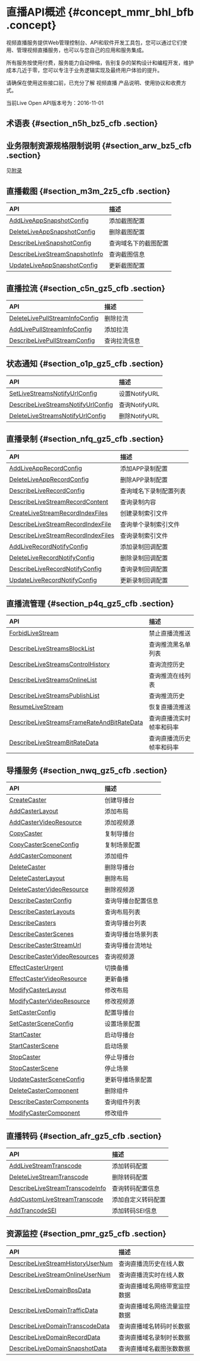 # 直播API概述 {#concept_mmr_bhl_bfb .concept}

视频直播服务提供Web管理控制台、API和软件开发工具包，您可以通过它们使用、管理视频直播服务，也可以与您自己的应用和服务集成。

所有服务按使用付费，服务能力自动伸缩，告别复杂的架构设计和编程开发，维护成本几近于零，您可以专注于业务逻辑实现及最终用户体验的提升。

请确保在使用这些接口前，已充分了解 视频直播 产品说明、使用协议和收费方式。

当前Live Open API版本号为：2016-11-01

## 术语表 {#section_n5h_bz5_cfb .section}

## 业务限制资源规格限制说明 {#section_arw_bz5_cfb .section}

见[附录](https://help.aliyun.com/document_detail/27232.html)

## 直播截图 {#section_m3m_2z5_cfb .section}

|API|描述|
|:--|:-|
|[AddLiveAppSnapshotConfig](https://help.aliyun.com/document_detail/48230.html)|添加截图配置|
|[DeleteLiveAppSnapshotConfig](https://help.aliyun.com/document_detail/48231.html)|删除截图配置|
|[DescribeLiveSnapshotConfig](https://help.aliyun.com/document_detail/44796.html)|查询域名下的截图配置|
|[DescribeLiveStreamSnapshotInfo](https://help.aliyun.com/document_detail/44797.html)|查询截图信息|
|[UpdateLiveAppSnapshotConfig](https://help.aliyun.com/document_detail/44798.html)|更新截图配置|

## 直播拉流 {#section_c5n_gz5_cfb .section}

|API|描述|
|:--|:-|
|[DeleteLivePullStreamInfoConfig](https://help.aliyun.com/document_detail/57735.html)|删除拉流|
|[AddLivePullStreamInfoConfig](https://help.aliyun.com/document_detail/57734.html)|添加拉流|
|[DescribeLivePullStreamConfig](https://help.aliyun.com/document_detail/57733.html)|查询拉流信息|

## 状态通知 {#section_o1p_gz5_cfb .section}

|API|描述|
|:--|:-|
|[SetLiveStreamsNotifyUrlConfig](https://help.aliyun.com/document_detail/35415.html)|设置NotifyURL|
|[DescribeLiveStreamsNotifyUrlConfig](https://help.aliyun.com/document_detail/51835.html)|查询NotifyURL|
|[DeleteLiveStreamsNotifyUrlConfig](https://help.aliyun.com/document_detail/51836.html)|删除NotifyURL|

## 直播录制 {#section_nfq_gz5_cfb .section}

|API|描述|
|:--|:-|
|[AddLiveAppRecordConfig](https://help.aliyun.com/document_detail/35416.html)|添加APP录制配置|
|[DeleteLiveAppRecordConfig](https://help.aliyun.com/document_detail/35418.html)|删除APP录制配置|
|[DescribeLiveRecordConfig](https://help.aliyun.com/document_detail/35420.html)|查询域名下录制配置列表|
|[DescribeLiveStreamRecordContent](https://help.aliyun.com/document_detail/35421.html)|查询录制内容|
|[CreateLiveStreamRecordIndexFiles](https://help.aliyun.com/document_detail/35417.html)|创建录制索引文件|
|[DescribeLiveStreamRecordIndexFile](https://help.aliyun.com/document_detail/35422.html)|查询单个录制索引文件|
|[DescribeLiveStreamRecordIndexFiles](https://help.aliyun.com/document_detail/35423.html)|查询录制索引文件|
|[AddLiveRecordNotifyConfig](https://help.aliyun.com/document_detail/51831.html)|添加录制回调配置|
|[DeleteLiveRecordNotifyConfig](https://help.aliyun.com/document_detail/51834.html)|删除录制回调配置|
|[DescribeLiveRecordNotifyConfig](https://help.aliyun.com/document_detail/51833.html)|查询录制回调配置|
|[UpdateLiveRecordNotifyConfig](https://help.aliyun.com/document_detail/51832.html)|更新录制回调配置|

## 直播流管理 {#section_p4q_gz5_cfb .section}

|API|描述|
|:--|:-|
|[ForbidLiveStream](https://help.aliyun.com/document_detail/35413.html)|禁止直播流推送|
|[DescribeLiveStreamsBlockList](https://help.aliyun.com/document_detail/35410.html)|查询推流黑名单列表|
|[DescribeLiveStreamsControlHistory](https://help.aliyun.com/document_detail/35411.html)|查询流控历史|
|[DescribeLiveStreamsOnlineList](https://help.aliyun.com/document_detail/35409.html)|查询推流在线列表|
|[DescribeLiveStreamsPublishList](https://help.aliyun.com/document_detail/35408.html)|查询推流历史|
|[ResumeLiveStream](https://help.aliyun.com/document_detail/35414.html)|恢复直播流推送|
|[DescribeLiveStreamsFrameRateAndBitRateData](https://help.aliyun.com/document_detail/60410.html)|查询直播流实时帧率和码率|
|[DescribeLiveStreamBitRateData](https://help.aliyun.com/document_detail/35424.html)|查询直播流历史帧率和码率|

## 导播服务 {#section_nwq_gz5_cfb .section}

|API|描述|
|:--|:-|
|[CreateCaster](https://help.aliyun.com/document_detail/69338.html)|创建导播台|
|[AddCasterLayout](https://help.aliyun.com/document_detail/60249.html)|添加布局|
|[AddCasterVideoResource](https://help.aliyun.com/document_detail/60250.html)|添加视频源|
|[CopyCaster](https://help.aliyun.com/document_detail/60251.html)|复制导播台|
|[CopyCasterSceneConfig](https://help.aliyun.com/document_detail/60252.html)|复制场景配置|
|[AddCasterComponent](https://help.aliyun.com/document_detail/63160.html)|添加组件|
|[DeleteCaster](https://help.aliyun.com/document_detail/60256.html)|删除导播台|
|[DeleteCasterLayout](https://help.aliyun.com/document_detail/60257.html)|删除布局|
|[DeleteCasterVideoResource](https://help.aliyun.com/document_detail/60270.html)|删除视频源|
|[DescribeCasterConfig](https://help.aliyun.com/document_detail/60259.html)|查询导播台配置信息|
|[DescribeCasterLayouts](https://help.aliyun.com/document_detail/60260.html)|查询布局列表|
|[DescribeCasters](https://help.aliyun.com/document_detail/60261.html)|查询导播台列表|
|[DescribeCasterScenes](https://help.aliyun.com/document_detail/60262.html)|查询导播台场景列表|
|[DescribeCasterStreamUrl](https://help.aliyun.com/document_detail/60263.html)|查询导播台流地址|
|[DescribeCasterVideoResources](https://help.aliyun.com/document_detail/60264.html)|查询视频源|
|[EffectCasterUrgent](https://help.aliyun.com/document_detail/60265.html)|切换备播|
|[EffectCasterVideoResource](https://help.aliyun.com/document_detail/60267.html)|更新备播|
|[ModifyCasterLayout](https://help.aliyun.com/document_detail/60268.html)|修改布局|
|[ModifyCasterVideoResource](https://help.aliyun.com/document_detail/60269.html)|修改视频源|
|[SetCasterConfig](https://help.aliyun.com/document_detail/60271.html)|配置导播台|
|[SetCasterSceneConfig](https://help.aliyun.com/document_detail/60272.html)|设置场景配置|
|[StartCaster](https://help.aliyun.com/document_detail/61495.html)|启动导播台|
|[StartCasterScene](https://help.aliyun.com/document_detail/60273.html)|启动场景|
|[StopCaster](https://help.aliyun.com/document_detail/61496.html)|停止导播台|
|[StopCasterScene](https://help.aliyun.com/document_detail/60274.html)|停止场景|
|[UpdateCasterSceneConfig](https://help.aliyun.com/document_detail/60275.html)|更新导播场景配置|
|[DeleteCasterComponent](https://help.aliyun.com/document_detail/63164.html)|删除组件|
|[DescribeCasterComponents](https://help.aliyun.com/document_detail/63162.html)|查询组件列表|
|[ModifyCasterComponent](https://help.aliyun.com/document_detail/63161.html)|修改组件|

## 直播转码 {#section_afr_gz5_cfb .section}

|API|描述|
|:--|:-|
|[AddLiveStreamTranscode](https://help.aliyun.com/document_detail/45039.html)|添加转码配置|
|[DeleteLiveStreamTranscode](https://help.aliyun.com/document_detail/45049.html)|删除转码配置|
|[DescribeLiveStreamTranscodeInfo](https://help.aliyun.com/document_detail/45048.html)|查询转码配置信息|
|[AddCustomLiveStreamTranscode](https://help.aliyun.com/document_detail/66944.html)|添加自定义转码配置|
|[AddTrancodeSEI](https://help.aliyun.com/document_detail/66945.html)|添加转码SEI信息|

## 资源监控 {#section_pmr_gz5_cfb .section}

|API|描述|
|:--|:-|
|[DescribeLiveStreamHistoryUserNum](https://help.aliyun.com/document_detail/61267.html)|查询直播流历史在线人数|
|[DescribeLiveStreamOnlineUserNum](https://help.aliyun.com/document_detail/35412.html)|查询直播流实时在线人数|
|[DescribeLiveDomainBpsData](https://help.aliyun.com/document_detail/67406.html)|查询直播域名网络带宽监控数据|
|[DescribeLiveDomainTrafficData](https://help.aliyun.com/document_detail/67409.html)|查询直播域名网络流量监控数据|
|[DescribeLiveDomainTranscodeData](https://help.aliyun.com/document_detail/68942.html)|查询直播域名转码时长数据|
|[DescribeLiveDomainRecordData](https://help.aliyun.com/document_detail/68943.html)|查询直播域名录制时长数据|
|[DescribeLiveDomainSnapshotData](https://help.aliyun.com/document_detail/68944.html)|查询直播域名截图张数数据|

